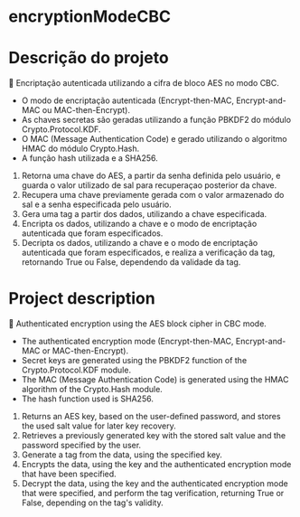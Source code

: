 # encryptionModeCBC
# Descrição do projeto
:closed_lock_with_key: Encriptação autenticada utilizando a cifra de bloco AES no modo CBC.

- O modo de encriptação autenticada (Encrypt-then-MAC, Encrypt-and-MAC ou MAC-then-Encrypt).
- As chaves secretas são geradas utilizando a função PBKDF2 do módulo Crypto.Protocol.KDF.
- O MAC (Message Authentication Code) e gerado utilizando o algoritmo HMAC do módulo Crypto.Hash.
- A função hash utilizada e a SHA256.
 1. Retorna uma chave do AES, a partir da senha definida pelo usuário, e guarda o valor utilizado de sal para recuperaçao posterior da chave.
 2. Recupera uma chave previamente gerada com o valor armazenado do sal e a senha especificada pelo usuário.
 3. Gera uma tag a partir dos dados, utilizando a chave especificada.
 4. Encripta os dados, utilizando a chave e o modo de encriptação autenticada que foram especificados.
 5. Decripta os dados, utilizando a chave e o modo de encriptação autenticada que foram especificados, e realiza a verificação da tag, retornando True ou False, dependendo da validade da tag.

# Project description
:closed_lock_with_key: Authenticated encryption using the AES block cipher in CBC mode.

- The authenticated encryption mode (Encrypt-then-MAC, Encrypt-and-MAC or MAC-then-Encrypt).
- Secret keys are generated using the PBKDF2 function of the Crypto.Protocol.KDF module.
- The MAC (Message Authentication Code) is generated using the HMAC algorithm of the Crypto.Hash module.
- The hash function used is SHA256.
 1. Returns an AES key, based on the user-defined password, and stores the used salt value for later key recovery.
 2. Retrieves a previously generated key with the stored salt value and the password specified by the user.
 3. Generate a tag from the data, using the specified key.
 4. Encrypts the data, using the key and the authenticated encryption mode that have been specified.
 5. Decrypt the data, using the key and the authenticated encryption mode that were specified, and perform the tag verification, returning True or False, depending on the tag's validity.



